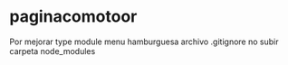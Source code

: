 # paginacomotoor
Por mejorar type module
menu hamburguesa
archivo .gitignore
no subir carpeta node_modules